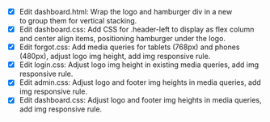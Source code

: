 - [x] Edit dashboard.html: Wrap the logo and hamburger div in a new <div class="header-left"> to group them for vertical stacking.
- [x] Edit dashboard.css: Add CSS for .header-left to display as flex column and center align items, positioning hamburger under the logo.
- [x] Edit forgot.css: Add media queries for tablets (768px) and phones (480px), adjust logo img height, add img responsive rule.
- [x] Edit login.css: Adjust logo img height in existing media queries, add img responsive rule.
- [x] Edit admin.css: Adjust logo and footer img heights in media queries, add img responsive rule.
- [x] Edit dashboard.css: Adjust logo and footer img heights in media queries, add img responsive rule.
